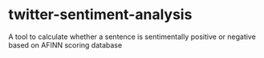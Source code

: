 # twitter-sentiment-analysis
A tool to calculate whether a sentence is sentimentally positive or negative based on AFINN scoring database
